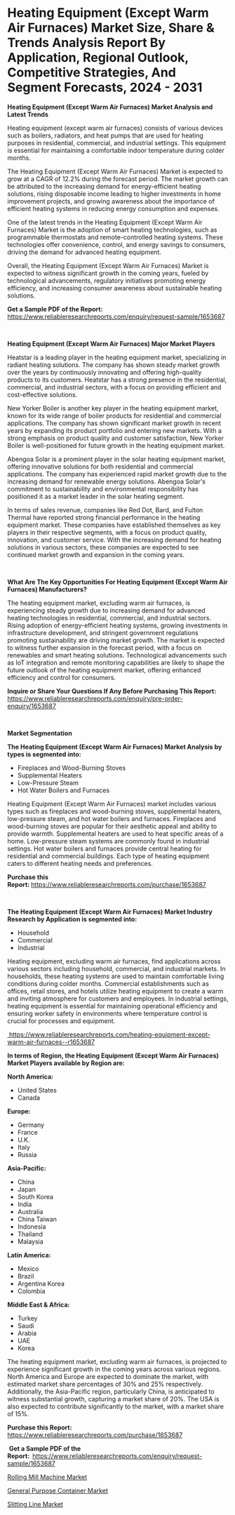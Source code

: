 <p><h1>Heating Equipment (Except Warm Air Furnaces) Market Size, Share & Trends Analysis Report By Application, Regional Outlook, Competitive Strategies, And Segment Forecasts, 2024 - 2031</h1></p><p><strong>Heating Equipment (Except Warm Air Furnaces) Market Analysis and Latest Trends</strong></p>
<p><p>Heating equipment (except warm air furnaces) consists of various devices such as boilers, radiators, and heat pumps that are used for heating purposes in residential, commercial, and industrial settings. This equipment is essential for maintaining a comfortable indoor temperature during colder months.</p><p>The Heating Equipment (Except Warm Air Furnaces) Market is expected to grow at a CAGR of 12.2% during the forecast period. The market growth can be attributed to the increasing demand for energy-efficient heating solutions, rising disposable income leading to higher investments in home improvement projects, and growing awareness about the importance of efficient heating systems in reducing energy consumption and expenses.</p><p>One of the latest trends in the Heating Equipment (Except Warm Air Furnaces) Market is the adoption of smart heating technologies, such as programmable thermostats and remote-controlled heating systems. These technologies offer convenience, control, and energy savings to consumers, driving the demand for advanced heating equipment.</p><p>Overall, the Heating Equipment (Except Warm Air Furnaces) Market is expected to witness significant growth in the coming years, fueled by technological advancements, regulatory initiatives promoting energy efficiency, and increasing consumer awareness about sustainable heating solutions.</p></p>
<p><strong>Get a Sample PDF of the Report:&nbsp;</strong> <a href="https://www.reliableresearchreports.com/enquiry/request-sample/1653687">https://www.reliableresearchreports.com/enquiry/request-sample/1653687</a></p>
<p>&nbsp;</p>
<p><strong>Heating Equipment (Except Warm Air Furnaces) Major Market Players</strong></p>
<p><p>Heatstar is a leading player in the heating equipment market, specializing in radiant heating solutions. The company has shown steady market growth over the years by continuously innovating and offering high-quality products to its customers. Heatstar has a strong presence in the residential, commercial, and industrial sectors, with a focus on providing efficient and cost-effective solutions.</p><p>New Yorker Boiler is another key player in the heating equipment market, known for its wide range of boiler products for residential and commercial applications. The company has shown significant market growth in recent years by expanding its product portfolio and entering new markets. With a strong emphasis on product quality and customer satisfaction, New Yorker Boiler is well-positioned for future growth in the heating equipment market.</p><p>Abengoa Solar is a prominent player in the solar heating equipment market, offering innovative solutions for both residential and commercial applications. The company has experienced rapid market growth due to the increasing demand for renewable energy solutions. Abengoa Solar's commitment to sustainability and environmental responsibility has positioned it as a market leader in the solar heating segment.</p><p>In terms of sales revenue, companies like Red Dot, Bard, and Fulton Thermal have reported strong financial performance in the heating equipment market. These companies have established themselves as key players in their respective segments, with a focus on product quality, innovation, and customer service. With the increasing demand for heating solutions in various sectors, these companies are expected to see continued market growth and expansion in the coming years.</p></p>
<p>&nbsp;</p>
<p><strong>What Are The Key Opportunities For Heating Equipment (Except Warm Air Furnaces) Manufacturers?</strong></p>
<p><p>The heating equipment market, excluding warm air furnaces, is experiencing steady growth due to increasing demand for advanced heating technologies in residential, commercial, and industrial sectors. Rising adoption of energy-efficient heating systems, growing investments in infrastructure development, and stringent government regulations promoting sustainability are driving market growth. The market is expected to witness further expansion in the forecast period, with a focus on renewables and smart heating solutions. Technological advancements such as IoT integration and remote monitoring capabilities are likely to shape the future outlook of the heating equipment market, offering enhanced efficiency and control for consumers.</p></p>
<p><strong>Inquire or Share Your Questions If Any Before Purchasing This Report:</strong> <a href="https://www.reliableresearchreports.com/enquiry/pre-order-enquiry/1653687">https://www.reliableresearchreports.com/enquiry/pre-order-enquiry/1653687</a></p>
<p>&nbsp;</p>
<p><strong>Market Segmentation</strong></p>
<p><strong>The Heating Equipment (Except Warm Air Furnaces) Market Analysis by types is segmented into:</strong></p>
<p><ul><li>Fireplaces and Wood-Burning Stoves</li><li>Supplemental Heaters</li><li>Low-Pressure Steam</li><li>Hot Water Boilers and Furnaces</li></ul></p>
<p><p>Heating Equipment (Except Warm Air Furnaces) market includes various types such as fireplaces and wood-burning stoves, supplemental heaters, low-pressure steam, and hot water boilers and furnaces. Fireplaces and wood-burning stoves are popular for their aesthetic appeal and ability to provide warmth. Supplemental heaters are used to heat specific areas of a home. Low-pressure steam systems are commonly found in industrial settings. Hot water boilers and furnaces provide central heating for residential and commercial buildings. Each type of heating equipment caters to different heating needs and preferences.</p></p>
<p><strong>Purchase this Report:&nbsp;</strong><a href="https://www.reliableresearchreports.com/purchase/1653687">https://www.reliableresearchreports.com/purchase/1653687</a></p>
<p>&nbsp;</p>
<p><strong>The Heating Equipment (Except Warm Air Furnaces) Market Industry Research by Application is segmented into:</strong></p>
<p><ul><li>Household</li><li>Commercial</li><li>Industrial</li></ul></p>
<p><p>Heating equipment, excluding warm air furnaces, find applications across various sectors including household, commercial, and industrial markets. In households, these heating systems are used to maintain comfortable living conditions during colder months. Commercial establishments such as offices, retail stores, and hotels utilize heating equipment to create a warm and inviting atmosphere for customers and employees. In industrial settings, heating equipment is essential for maintaining operational efficiency and ensuring worker safety in environments where temperature control is crucial for processes and equipment.</p></p>
<p><a href="https://www.reliableresearchreports.com/heating-equipment-except-warm-air-furnaces--r1653687">&nbsp;https://www.reliableresearchreports.com/heating-equipment-except-warm-air-furnaces--r1653687</a></p>
<p><strong>In terms of Region, the Heating Equipment (Except Warm Air Furnaces) Market Players available by Region are:</strong></p>
<p>
    <p> <strong> North America: </strong>
        <ul>
            <li>United States</li>
            <li>Canada</li>
        </ul>
        </p> 
    <p> <strong> Europe: </strong>
        <ul>
            <li>Germany</li>
            <li>France</li>
            <li>U.K.</li>
            <li>Italy</li>
            <li>Russia</li>
        </ul>
        </p> 
    <p> <strong> Asia-Pacific: </strong>
        <ul>
            <li>China</li>
            <li>Japan</li>
            <li>South Korea</li>
            <li>India</li>
            <li>Australia</li>
            <li>China Taiwan</li>
            <li>Indonesia</li>
            <li>Thailand</li>
            <li>Malaysia</li>
        </ul>
        </p> 
    <p> <strong> Latin America: </strong>
        <ul>
            <li>Mexico</li>
            <li>Brazil</li>
            <li>Argentina Korea</li>
            <li>Colombia</li>
        </ul>
        </p> 
    <p> <strong> Middle East & Africa: </strong>
        <ul>
            <li>Turkey</li>
            <li>Saudi</li>
            <li>Arabia</li>
            <li>UAE</li>
            <li>Korea</li>
        </ul>
    </p>
    </p>
<p><p>The heating equipment market, excluding warm air furnaces, is projected to experience significant growth in the coming years across various regions. North America and Europe are expected to dominate the market, with estimated market share percentages of 30% and 25% respectively. Additionally, the Asia-Pacific region, particularly China, is anticipated to witness substantial growth, capturing a market share of 20%. The USA is also expected to contribute significantly to the market, with a market share of 15%.</p></p>
<p><strong>Purchase this Report: </strong><a href="https://www.reliableresearchreports.com/purchase/1653687">https://www.reliableresearchreports.com/purchase/1653687</a></p>
<p>&nbsp;<strong>Get a Sample PDF of the Report:&nbsp;&nbsp;</strong><a href="https://www.reliableresearchreports.com/enquiry/request-sample/1653687">https://www.reliableresearchreports.com/enquiry/request-sample/1653687</a></p>
<p><strong></strong></p>
<p><p><a href="https://github.com/provorikovar/Market-Research-Report-List-5/blob/main/rolling-mill-machine-market.md">Rolling Mill Machine Market</a></p><p><a href="https://issuu.com/reportprime-2/docs/general-purpose-container-market-size-2030.pptx">General Purpose Container Market</a></p><p><a href="https://github.com/angelajermaine/Market-Research-Report-List-4/blob/main/slitting-line-market.md">Slitting Line Market</a></p></p>